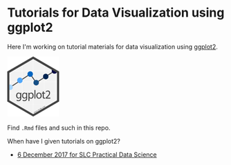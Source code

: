 # Tutorials for Data Visualization using ggplot2

Here I'm working on tutorial materials for data visualization using [ggplot2](http://ggplot2.tidyverse.org/).

<img src="figs/hex-ggplot2.png" alt="ggplot2" width="120"/>

Find `.Rmd` files and such in this repo.

When have I given tutorials on ggplot2?

- [6 December 2017 for SLC Practical Data Science](https://www.meetup.com/BigDataUtah/events/245501906/)
